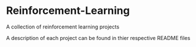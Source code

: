 # Reinforcement-Learning
A collection of reinforcement learning projects

A description of each project can be found in thier respective README files
